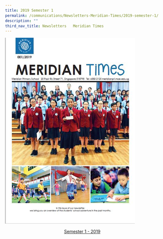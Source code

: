 ```yaml
---
title: 2019 Semester 1
permalink: /communications/Newsletters-Meridian-Times/2019-semester-1/
description: ""
third_nav_title: Newsletters   Meridian Times
---
```


![](/images/Communication/MPS.jpg)

<center><a href = "/files/Communications/Meridian%20Newsletters/MPS%20Newsletter%20-%202019.pdf">Semester 1 - 2019</a></center>